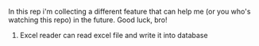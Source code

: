 In this rep i'm collecting a different feature that can help me (or you who's watching this repo) in the future.
Good luck, bro!

1) Excel reader can read excel file and write it into database
